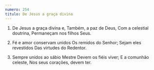 ```yaml
---
numero: 254
titulo: De Jesus a graça divina
---
```

1. De Jesus a graça divina e,
Também, a paz de Deus,
Com a celestial doutrina,
Permaneçam nos filhos Seus.

2. Fé e amor conservam unidos
Os remidos do Senhor;
Sejam eles revestidos
Das virtudes do Redentor.

3. Sempre unidos ao sábio Mestre
Devem os fiéis viver;
E a comunhão celeste,
Nos seus corações, devem ter.
